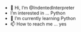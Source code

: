 - 👋 Hi, I’m @IndentedInterpreter
- I’m interested in ... Python
- 🌱 I’m currently learning Python
- 📫 How to reach me ... yes

<!---
IndentedInterpreter/IndentedInterpreter is a ✨ special ✨ repository because its `README.md` (this file) appears on your GitHub profile.
You can click the Preview link to take a look at your changes.
--->
